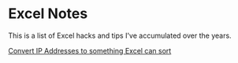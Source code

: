 # Excel Notes

This is a list of Excel hacks and tips I've accumulated over the years.

[Convert IP Addresses to something Excel can sort](../Formulas/Convert_IP_Address_To_Sortable.md)



